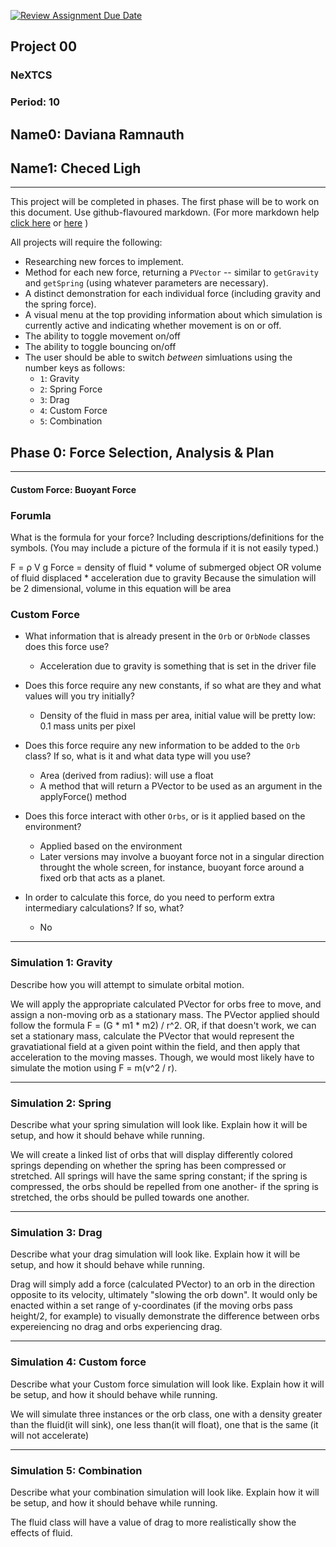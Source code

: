 [![Review Assignment Due Date](https://classroom.github.com/assets/deadline-readme-button-22041afd0340ce965d47ae6ef1cefeee28c7c493a6346c4f15d667ab976d596c.svg)](https://classroom.github.com/a/gbHItYk9)
## Project 00
### NeXTCS
### Period: 10
## Name0: Daviana Ramnauth
## Name1: Checed Ligh
---

This project will be completed in phases. The first phase will be to work on this document. Use github-flavoured markdown. (For more markdown help [click here](https://github.com/adam-p/markdown-here/wiki/Markdown-Cheatsheet) or [here](https://docs.github.com/en/get-started/writing-on-github/getting-started-with-writing-and-formatting-on-github/basic-writing-and-formatting-syntax) )

All projects will require the following:
- Researching new forces to implement.
- Method for each new force, returning a `PVector`  -- similar to `getGravity` and `getSpring` (using whatever parameters are necessary).
- A distinct demonstration for each individual force (including gravity and the spring force).
- A visual menu at the top providing information about which simulation is currently active and indicating whether movement is on or off.
- The ability to toggle movement on/off
- The ability to toggle bouncing on/off
- The user should be able to switch _between_ simluations using the number keys as follows:
  - `1`: Gravity
  - `2`: Spring Force
  - `3`: Drag
  - `4`: Custom Force
  - `5`: Combination


## Phase 0: Force Selection, Analysis & Plan
---------- 

#### Custom Force: Buoyant Force 

### Forumla
What is the formula for your force? Including descriptions/definitions for the symbols. (You may include a picture of the formula if it is not easily typed.)

F = ρ V g
Force = density of fluid * volume of submerged object OR volume of fluid displaced * acceleration due to gravity
Because the simulation will be 2 dimensional, volume in this equation will be area

### Custom Force
- What information that is already present in the `Orb` or `OrbNode` classes does this force use?
  - Acceleration due to gravity is something that is set in the driver file

- Does this force require any new constants, if so what are they and what values will you try initially?
  - Density of the fluid in mass per area, initial value will be pretty low: 0.1 mass units per pixel

- Does this force require any new information to be added to the `Orb` class? If so, what is it and what data type will you use?
  - Area (derived from radius): will use a float
  - A method that will return a PVector to be used as an argument in the applyForce() method

- Does this force interact with other `Orbs`, or is it applied based on the environment?
  - Applied based on the environment
  - Later versions may involve a buoyant force not in a singular direction throught the whole screen, for instance, buoyant force around a fixed orb that acts as a planet.

- In order to calculate this force, do you need to perform extra intermediary calculations? If so, what?
  - No

--- 

### Simulation 1: Gravity
Describe how you will attempt to simulate orbital motion.

We will apply the appropriate calculated PVector for orbs free to move, and assign a non-moving orb as a stationary mass. The PVector applied should follow the formula F = (G * m1 * m2) / r^2. OR, if that doesn't work, we can set a stationary mass, calculate the PVector that would represent the gravatiational field at a given point within the field, and then apply that acceleration to the moving masses. Though, we would most likely have to simulate the motion using F = m(v^2 / r).


--- 

### Simulation 2: Spring
Describe what your spring simulation will look like. Explain how it will be setup, and how it should behave while running.

We will create a linked list of orbs that will display differently colored springs depending on whether the spring has been compressed or stretched. All springs will have the same spring constant; if the spring is compressed, the orbs should be repelled from one another- if the spring is stretched, the orbs should be pulled towards one another. 

--- 

### Simulation 3: Drag
Describe what your drag simulation will look like. Explain how it will be setup, and how it should behave while running.

Drag will simply add a force (calculated PVector) to an orb in the direction opposite to its velocity, ultimately "slowing the orb down". It would only be enacted within a set range of y-coordinates (if the moving orbs pass height/2, for example) to visually demonstrate the difference between orbs expereiencing no drag and orbs experiencing drag. 

--- 

### Simulation 4: Custom force
Describe what your Custom force simulation will look like. Explain how it will be setup, and how it should behave while running.

We will simulate three instances or the orb class, one with a density greater than the fluid(it will sink), one less than(it will float), one that is the same (it will not accelerate)

--- 

### Simulation 5: Combination
Describe what your combination simulation will look like. Explain how it will be setup, and how it should behave while running.

The fluid class will have a value of drag to more realistically show the effects of fluid.

